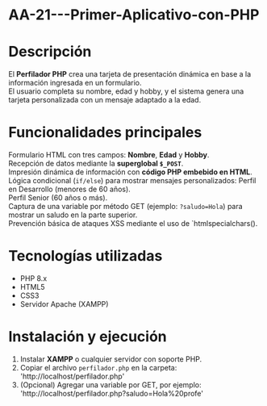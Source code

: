 # AA-21---Primer-Aplicativo-con-PHP

# Descripción

El **Perfilador PHP**  crea una tarjeta de presentación dinámica en base a la información ingresada en un formulario.  
El usuario completa su nombre, edad y hobby, y el sistema genera una tarjeta personalizada con un mensaje adaptado a la edad.

# Funcionalidades principales

Formulario HTML con tres campos: **Nombre**, **Edad** y **Hobby**.  
Recepción de datos mediante la **superglobal `$_POST`**.  
Impresión dinámica de información con **código PHP embebido en HTML**.  
Lógica condicional (`if/else`) para mostrar mensajes personalizados:
Perfil en Desarrollo (menores de 60 años).  
Perfil Senior (60 años o más).  
Captura de una variable por método GET (ejemplo: `?saludo=Hola`) para mostrar un saludo en la parte superior.  
Prevención básica de ataques XSS mediante el uso de `htmlspecialchars().

# Tecnologías utilizadas
- PHP 8.x
- HTML5
- CSS3
- Servidor Apache (XAMPP)

# Instalación y ejecución

1. Instalar **XAMPP** o cualquier servidor con soporte PHP.
2. Copiar el archivo `perfilador.php` en la carpeta:
'http://localhost/perfilador.php'
3. (Opcional) Agregar una variable por GET, por ejemplo:
'http://localhost/perfilador.php?saludo=Hola%20profe'
